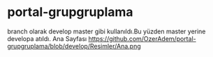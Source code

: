 # portal-grupgruplama
branch olarak develop master gibi kullanıldı.Bu yüzden master yerine developa atıldı.
Ana Sayfası
https://github.com/OzerAdem/portal-grupgruplama/blob/develop/Resimler/Ana.png
